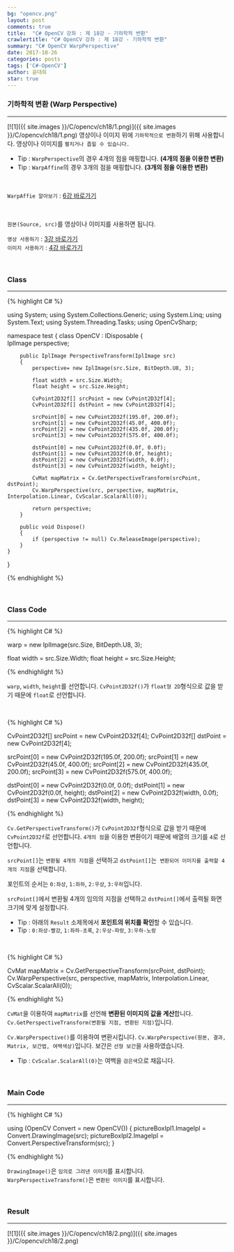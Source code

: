 ```yaml
---
bg: "opencv.png"
layout: post
comments: true
title:  "C# OpenCV 강좌 : 제 18강 - 기하학적 변환"
crawlertitle: "C# OpenCV 강좌 : 제 18강 - 기하학적 변환"
summary: "C# OpenCV WarpPerspective"
date: 2017-10-26
categories: posts
tags: ['C#-OpenCV']
author: 윤대희
star: true
---
```


### 기하학적 변환 (Warp Perspective) ###
----------
[![1]({{ site.images }}/C/opencv/ch18/1.png)]({{ site.images }}/C/opencv/ch18/1.png)
영상이나 이미지 위에 `기하학적으로 변환`하기 위해 사용합니다. 영상이나 이미지를 `펼치거나 좁힐 수 있습니다.`

* Tip : `WarpPerspective`의 경우 4개의 점을 매핑합니다. **(4개의 점을 이용한 변환)**
* Tip : `WarpAffine`의 경우 3개의 점을 매핑합니다. **(3개의 점을 이용한 변환)**

<br>

`WarpAffie 알아보기` : [6강 바로가기][6강]

<br>    

`원본(Source, src)`를 영상이나 이미지를 사용하면 됩니다.
<br>

`영상 사용하기` : [3강 바로가기][3강]
<br>
`이미지 사용하기` : [4강 바로가기][4강]

<br>

### Class ###
----------

{% highlight C# %}

using System;
using System.Collections.Generic;
using System.Linq;
using System.Text;
using System.Threading.Tasks;
using OpenCvSharp;

namespace test
{
    class OpenCV : IDisposable
    {  
        IplImage perspective;        
            
        public IplImage PerspectiveTransform(IplImage src)
        {
            perspective= new IplImage(src.Size, BitDepth.U8, 3);
        
            float width = src.Size.Width;
            float height = src.Size.Height;
        
            CvPoint2D32f[] srcPoint = new CvPoint2D32f[4]; 
            CvPoint2D32f[] dstPoint = new CvPoint2D32f[4];
        
            srcPoint[0] = new CvPoint2D32f(195.0f, 200.0f);
            srcPoint[1] = new CvPoint2D32f(45.0f, 400.0f);
            srcPoint[2] = new CvPoint2D32f(435.0f, 200.0f);
            srcPoint[3] = new CvPoint2D32f(575.0f, 400.0f);
        
            dstPoint[0] = new CvPoint2D32f(0.0f, 0.0f);
            dstPoint[1] = new CvPoint2D32f(0.0f, height);
            dstPoint[2] = new CvPoint2D32f(width, 0.0f);
            dstPoint[3] = new CvPoint2D32f(width, height);
        
            CvMat mapMatrix = Cv.GetPerspectiveTransform(srcPoint, dstPoint);
            Cv.WarpPerspective(src, perspective, mapMatrix, Interpolation.Linear, CvScalar.ScalarAll(0));
        
            return perspective;
        }
            
        public void Dispose()
        {
            if (perspective != null) Cv.ReleaseImage(perspective);        
        }
    }
}

{% endhighlight %}

<br>

### Class Code ###
----------

{% highlight C# %}

warp = new IplImage(src.Size, BitDepth.U8, 3);

float width = src.Size.Width;
float height = src.Size.Height;

{% endhighlight %}

`warp`, `width`, `height`를 선언합니다. `CvPoint2D32f()`가 `float형 2D`형식으로 값을 받기 때문에 `float`로 선언합니다.

<br>

{% highlight C# %}

CvPoint2D32f[] srcPoint = new CvPoint2D32f[4]; 
CvPoint2D32f[] dstPoint = new CvPoint2D32f[4];

srcPoint[0] = new CvPoint2D32f(195.0f, 200.0f);
srcPoint[1] = new CvPoint2D32f(45.0f, 400.0f);
srcPoint[2] = new CvPoint2D32f(435.0f, 200.0f);
srcPoint[3] = new CvPoint2D32f(575.0f, 400.0f);

dstPoint[0] = new CvPoint2D32f(0.0f, 0.0f);
dstPoint[1] = new CvPoint2D32f(0.0f, height);
dstPoint[2] = new CvPoint2D32f(width, 0.0f);
dstPoint[3] = new CvPoint2D32f(width, height);

{% endhighlight %}

`Cv.GetPerspectiveTransform()`가 `CvPoint2D32f`형식으로 값을 받기 때문에 `CvPoint2D32f`로 선언합니다. `4개의 점`을 이용한 변환이기 때문에 배열의 크기를 `4`로 선언합니다.


`srcPoint[]`는 `변환될 4개의 지점`을 선택하고 `dstPoint[]`는` 변환되어 이미지를 출력할 4개의 지점`을 선택합니다.


포인트의 순서는 `0:좌상`, `1:좌하`, `2:우상`, `3:우하`입니다.


`srcPoint[]`에서 변환될 4개의 임의의 지점을 선택하고 `dstPoint[]`에서 출력될 화면 크기에 맞게 설정합니다.


* Tip : 아래의 `Result` 소제목에서 **포인트의 위치를 확인**할 수 있습니다.
* Tip : `0:좌상-빨강`, `1:좌하-초록`, `2:우상-파랑`, `3:우하-노랑`

<br>

{% highlight C# %}

CvMat mapMatrix = Cv.GetPerspectiveTransform(srcPoint, dstPoint);
Cv.WarpPerspective(src, perspective, mapMatrix, Interpolation.Linear, CvScalar.ScalarAll(0));

{% endhighlight %}

`CvMat`을 이용하여 `mapMatrix`를 선언해 **변환된 이미지의 값을 계산**합니다. `Cv.GetPerspectiveTransform(변환될 지점, 변환된 지점)`입니다. 

`Cv.WarpPerspective()`를 이용하여 변환시킵니다. `Cv.WarpPerspective(원본, 결과, Matrix, 보간법, 여백색상)`입니다. 보간은 `선형 보간`을 사용하였습니다.

* Tip : `CvScalar.ScalarAll(0)`는 여백을 `검은색`으로 채웁니다.

<br>

### Main Code ###
----------
{% highlight C# %}

using (OpenCV Convert = new OpenCV())
{
    pictureBoxIpl1.ImageIpl = Convert.DrawingImage(src);
    pictureBoxIpl2.ImageIpl = Convert.PerspectiveTransform(src);
}

{% endhighlight %}

`DrawingImage()`은 `임의로 그려낸 이미지`를 표시합니다. `WarpPerspectiveTransform()`은 `변환된 이미지`를 표시합니다.

<br>

### Result ###
----------
[![1]({{ site.images }}/C/opencv/ch18/2.png)]({{ site.images }}/C/opencv/ch18/2.png)
<br>

[3강]: https://076923.github.io/posts/C-opencv-3/
[4강]: https://076923.github.io/posts/C-opencv-4/
[6강]: https://076923.github.io/posts/C-opencv-6/
